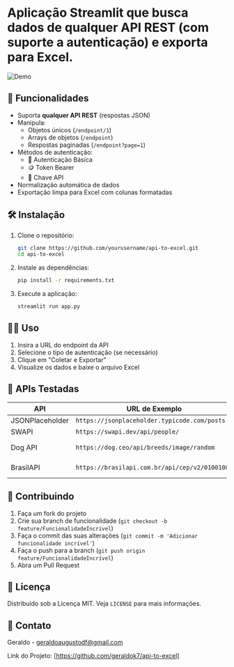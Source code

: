 
# Aplicação Streamlit que busca dados de qualquer API REST (com suporte a autenticação) e exporta para Excel.

![Demo](https://api-to-excel.streamlit.app/)

## 🚀 Funcionalidades
- Suporta **qualquer API REST** (respostas JSON)
- Manipula:
  - Objetos únicos (`/endpoint/1`)
  - Arrays de objetos (`/endpoint`)
  - Respostas paginadas (`/endpoint?page=1`)
- Métodos de autenticação:
  - 🔑 Autenticação Básica
  - 🪙 Token Bearer
  - 🔐 Chave API
- Normalização automática de dados
- Exportação limpa para Excel com colunas formatadas

## 🛠️ Instalação
1. Clone o repositório:
   ```bash
   git clone https://github.com/yourusername/api-to-excel.git
   cd api-to-excel
   ```

2. Instale as dependências:
   ```bash
   pip install -r requirements.txt
   ```

3. Execute a aplicação:
   ```bash
   streamlit run app.py
   ```

## 🧑‍💻 Uso
1. Insira a URL do endpoint da API
2. Selecione o tipo de autenticação (se necessário)
3. Clique em "Coletar e Exportar"
4. Visualize os dados e baixe o arquivo Excel

## 🧪 APIs Testadas
| API | URL de Exemplo | Tipo |
|-----|----------------|------|
| JSONPlaceholder | `https://jsonplaceholder.typicode.com/posts` | Array |
| SWAPI | `https://swapi.dev/api/people/` | Paginada |
| Dog API | `https://dog.ceo/api/breeds/image/random` | Objeto Único |
| BrasilAPI | `https://brasilapi.com.br/api/cep/v2/01001000` | Objeto Único |

## 🤝 Contribuindo
1. Faça um fork do projeto
2. Crie sua branch de funcionalidade (`git checkout -b feature/FuncionalidadeIncrível`)
3. Faça o commit das suas alterações (`git commit -m 'Adicionar funcionalidade incrível'`)
4. Faça o push para a branch (`git push origin feature/FuncionalidadeIncrível`)
5. Abra um Pull Request

## 📜 Licença
Distribuído sob a Licença MIT. Veja `LICENSE` para mais informações.

## 📧 Contato
Geraldo - geraldoaugustodf@gmail.com

Link do Projeto: [https://github.com/geraldok7/api-to-excel]
